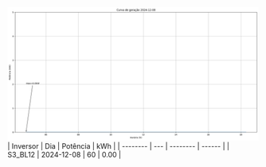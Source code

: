 ![My Image](08_12_2024-S3_BL12.png)
| Inversor | Dia | Potência | kWh    |
| -------- | --- | -------- | ------ |
| S3_BL12       | 2024-12-08  | 60       | 0.00 |